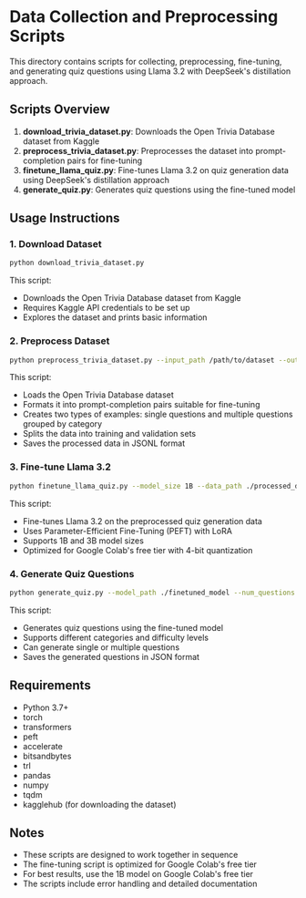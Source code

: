 # Data Collection and Preprocessing Scripts

This directory contains scripts for collecting, preprocessing, fine-tuning, and generating quiz questions using Llama 3.2 with DeepSeek's distillation approach.

## Scripts Overview

1. **download_trivia_dataset.py**: Downloads the Open Trivia Database dataset from Kaggle
2. **preprocess_trivia_dataset.py**: Preprocesses the dataset into prompt-completion pairs for fine-tuning
3. **finetune_llama_quiz.py**: Fine-tunes Llama 3.2 on quiz generation data using DeepSeek's distillation approach
4. **generate_quiz.py**: Generates quiz questions using the fine-tuned model

## Usage Instructions

### 1. Download Dataset

```bash
python download_trivia_dataset.py
```

This script:
- Downloads the Open Trivia Database dataset from Kaggle
- Requires Kaggle API credentials to be set up
- Explores the dataset and prints basic information

### 2. Preprocess Dataset

```bash
python preprocess_trivia_dataset.py --input_path /path/to/dataset --output_dir ./processed_data
```

This script:
- Loads the Open Trivia Database dataset
- Formats it into prompt-completion pairs suitable for fine-tuning
- Creates two types of examples: single questions and multiple questions grouped by category
- Splits the data into training and validation sets
- Saves the processed data in JSONL format

### 3. Fine-tune Llama 3.2

```bash
python finetune_llama_quiz.py --model_size 1B --data_path ./processed_data --output_dir ./finetuned_model
```

This script:
- Fine-tunes Llama 3.2 on the preprocessed quiz generation data
- Uses Parameter-Efficient Fine-Tuning (PEFT) with LoRA
- Supports 1B and 3B model sizes
- Optimized for Google Colab's free tier with 4-bit quantization

### 4. Generate Quiz Questions

```bash
python generate_quiz.py --model_path ./finetuned_model --num_questions 5 --category "Science" --difficulty "medium"
```

This script:
- Generates quiz questions using the fine-tuned model
- Supports different categories and difficulty levels
- Can generate single or multiple questions
- Saves the generated questions in JSON format

## Requirements

- Python 3.7+
- torch
- transformers
- peft
- accelerate
- bitsandbytes
- trl
- pandas
- numpy
- tqdm
- kagglehub (for downloading the dataset)

## Notes

- These scripts are designed to work together in sequence
- The fine-tuning script is optimized for Google Colab's free tier
- For best results, use the 1B model on Google Colab's free tier
- The scripts include error handling and detailed documentation

